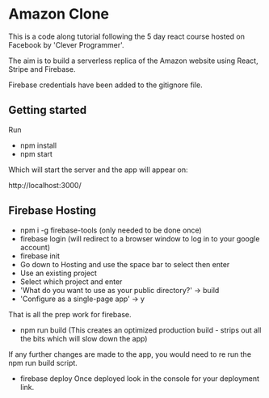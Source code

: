 # Amazon Clone

This is a code along tutorial following the 5 day react course hosted on Facebook by 'Clever Programmer'.

The aim is to build a serverless replica of the Amazon website using React, Stripe and Firebase.

Firebase credentials have been added to the gitignore file.

## Getting started

Run

- npm install
- npm start

Which will start the server and the app will appear on:

http://localhost:3000/

## Firebase Hosting

- npm i -g firebase-tools (only needed to be done once)
- firebase login (will redirect to a browser window to log in to your google account)
- firebase init
- Go down to Hosting and use the space bar to select then enter
- Use an existing project
- Select which project and enter
- 'What do you want to use as your public directory?' -> build
- 'Configure as a single-page app' -> y

That is all the prep work for firebase.

- npm run build (This creates an optimized production build - strips out all the bits which will slow down the app)

If any further changes are made to the app, you would need to re run the npm run build script.

- firebase deploy
  Once deployed look in the console for your deployment link.
